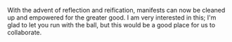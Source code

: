With the advent of reflection and reification, manifests can now be cleaned up and empowered for the greater good.
I am very interested in this; I'm glad to let you run with the ball, but this would be a good place for us to collaborate.

